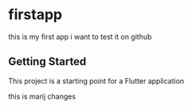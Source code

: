 # firstapp

this is my first app i want to test it on github

## Getting Started

This project is a starting point for a Flutter application

this is marij changes
